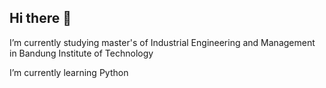 ## Hi there 👋

I’m currently studying master's of Industrial Engineering and Management in Bandung Institute of Technology

I’m currently learning Python
